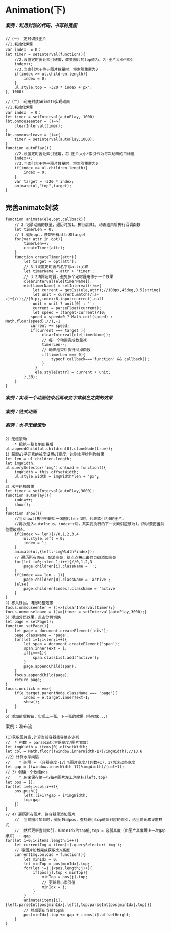 # Animation(下)

##### 案例：利用封装的代码，书写轮播图

```
//（一） 定时切换图片
//1.初始化索引
var index  = 0；
let timer = setInterval(function(){
	//2.设置定时器让索引递增，改变图片的top值为，为-图片大小*索引
    index++;
    //3.当索引大于等于图片数量时，将索引重置为0
    if(index >= ul.children.length){
        index = 0;
    }
    ul.style.top = -320 * index +'px';
}, 1000)
```

```
//（二） 利用封装animate实现动画
//1.初始化索引
var index  = 0；
let timer = setInterval(autoPlay, 1000)
lbt.onmouseenter = ()=>{
	clearInterval(timer);
}
lbt.onmouseleave = ()=>{
	timer = setInterval(autoPlay,1000);
}
function autoPlay(){
    //2.设置定时器让索引递增，将-图片大小*索引作为每次动画的目标值
    index++;
    //3.当索引大于等于图片数量时，将索引重置为0
    if(index >= ul.children.length){
        index = 0;
    }
    var target = -320 * index;
    animate(ul,"top",target);
}
```

##  完善animate封装


	function animate(ele,opt,callback){
		// 2.记录动画的数量，遍历时加1。执行后减1。动画结束后执行回调函数
		let timerLen = 0;
	    // 1.遍历opt，获取所有attr和target
	    for(var attr in opt){
	        timerLen++;
	        createTimer(attr);
	    }
	    function createTimer(attr){
	        let target = opt[attr];
	        // 3.1设置定时器的名字与attr关联
	        let timerName = attr + 'timer';
	        // 3.2清除定时器，避免多个定时器用作于一个效果
			clearInterval(ele[timerName]);
			ele[timerName] = setInterval(()=>{
	            let current = getCss(ele,attr);//100px,45deg,0.5(string)
	            let unit = current.match(/[a-z]+$/i);//[0:px,index:6,input:current],null
	            unit = unit ? unit[0] : '';
	            current = parseFloat(current);
	            let speed = (target-current)/10;
			   speed = speed>0 ? Math.ceil(speed) : Math.floor(speed);//1,-1
			   current += speed;
			   if(current === target ){
					clearInterval(ele[timerName]);
					// 每一个动画完成数量减一
					timerLen--;
					// 动画结束后执行回掉函数
	                if(timerLen === 0){
	                    typeof callback==='function' && callback();
	                }
	             }
	             ele.style[attr] = current + unit;
			},30);
		}
	}			

##### 案例：实现一个动画结束后再改变字体颜色之类的效果

##### 案例：链式动画

##### 案例：水平无缝滚动

	2）无缝滚动
	    * 把第一张复制到最后
	ul.appendChild(ul.children[0].cloneNode(true));
	1）获取ul子元素的长度设置ul宽度，达到水平排列的效果
	let len = ul.children.length;
	let imgWidth;
	ul.querySelector('img').onload = function(){
		imgWidth = this.offsetWidth;
		ul.style.width = imgWidth*len + 'px';
	}
	3）水平轮播效果
	let timer = setInterval(autoPlay,3000);
	function autoPlay(){
	    index++;
	    show();
	}
	function show(){
		//当show()执行到最后一张图片len-1时，代表索引为0的图片。
		//再次进入autofocus，index++后，其实要执行的下一次索引应该为1。所以要把当前位置改成0.
	    if(index >= len){//0,1,2,3,4
	        ul.style.left = 0;
	        index = 1;
	    }
	    animate(ul,{left:-imgWidth*index});
	    // 遍历所有页码，取消高亮，给点点被点击的页码添加高亮
	    for(let i=0;i<len-1;i++){//0,1,2,3
	        page.children[i].className = '';
	    }
	    if(index === len - 1){
	        page.children[0].className = 'active';
	    }else{
	        page.children[index].className = 'active'
	    }
	}
	4）移入移出，清除轮播效果
	focus.onmouseenter = ()=>{clearInterval(timer);}
	focus.onmouseleave = ()=>{timer = setInterval(autoPlay,3000);}
	5）添加分页效果，点击分页切换
	let page = setPage();
	function setPage(){
	    let page = document.createElement('div');
	    page.className = 'page';
	    for(let i=1;i<len;i++){
	        let span = document.createElement('span');
	        span.innerText = i;
	        if(i===1){
	            span.classList.add('active');
	        }
	        page.appendChild(span);
	    }
	    focus.appendChild(page);
	    return page;
	}
	focus.onclick = e=>{
	    if(e.target.parentNode.className === 'page'){
	        index = e.target.innerText-1;
	        show();
	    }
	}
	6）添加前后按钮，实现上一张、下一张的效果（待完成...）
案例：瀑布流

    (1)获取图片宽,计算当前容器能容纳多少列
    //	* 列数 = parseInt(容器宽度/图片宽度)
    let imgWidth = items[0].offsetWidth;
    let col = Math.floor((window.innerWidth-17)/imgWidth);//10.6
    //2）计算水平间隔
    //    * 间隔 = （容器宽度-17）%图片宽度/(列数+1)，17为滚动条宽度
    let gap = ((window.innerWidth-17)%imgWidth)/(col+1);
    // 3）创建一个数组pos
    //	  * 用来保存第一行每列图片左上角坐标(left,top)
    let pos = [];
    for(let i=0;i<col;i++){
        pos.push({
            left:(i+1)*gap + i*imgWidth,
            top:gap
        })
    }
    // 4）遍历所有图片，往容器里添加图片
        //  当前图片加载时，遍历数组pos，查找最小top值及对应的索引，给当前元素设置样式
        //  然后更新当前索引，即minIdx的top值,top = 容器高度（由图片高度跟上一次gap撑开） + gap 
    for(let i=0;i<items.length;i++){
        let currentImg = items[i].querySelector('img');
        // 等图片加载完成获取div高度
        currentImg.onload = function(){
            let minIdx = 0;
            let minTop = pos[minIdx].top;
            for(let j=1;j<pos.length;j++){
                if(pos[j].top < minTop){
                    minTop = pos[j].top;
                    // 更新最小索引值
                    minIdx = j;
                }
            }
            animate(items[i],{left:parseInt(pos[minIdx].left),top:parseInt(pos[minIdx].top)})
            // 然后更新当前top值
            pos[minIdx].top += gap + items[i].offsetHeight;
        }
    }             

